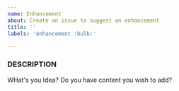 ```yaml
---
name: Enhancement
about: Create an issue to suggest an enhancement
title: ''
labels: 'enhancement :bulb:'

---
```


### DESCRIPTION
WHat's you Idea? Do you have content you wish to add?


